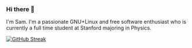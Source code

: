 ### Hi there 👋

I'm Sam. I'm a passionate GNU+Linux and free software enthusiast who is currently a full time student at Stanford majoring in Physics.

[![GitHub Streak](https://github-readme-streak-stats.herokuapp.com/?user=samscherf)](https://git.io/streak-stats)
